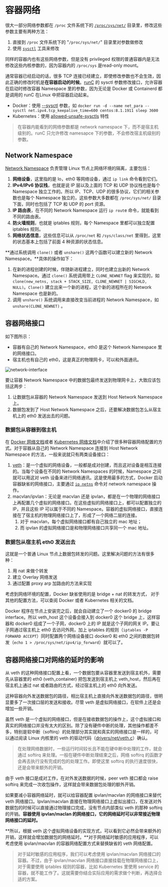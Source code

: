 # 容器网络

很大一部分网络参数都在 `/proc` 文件系统下的 [`/proc/sys/net/`](https://www.kernel.org/doc/Documentation/sysctl/net.txt) 目录里，修改这些参数主要有两种方法：

1. 直接到 `/proc` 文件系统下的 "`/proc/sys/net/`" 目录里对参数做修改
2. 使用 [`sysctl`](https://man7.org/linux/man-pages/man8/sysctl.8.html) 工具来修改

同样的容器内也有这些网络参数，但是没有 privileged 权限的普通容器内是无法修改这些内核参数的，因为容器内的 `/proc/sys` 是read-only mount。

通常容器已经启动的话，很多 TCP 连接已经建立，即使修改参数也不会生效，因此正确的修改时机是**在容器启动的时候**。[runC](https://github.com/opencontainers/runc) 的 sysctl 参数修改接口，允许容器在启动时修改容器 Namespace 里的参数，因为无论是 Docker 或 Containerd 都是调用的 runC 在Linux 中把容器启动起来。

- Docker：使用 [--sysctl](https://docs.docker.com/engine/reference/commandline/run/#configure-namespaced-kernel-parameters-sysctls-at-runtime) 参数，如 `docker run -d --name net_para --sysctl net.ipv4.tcp_keepalive_time=600 centos:8.1.1911 sleep 3600`
- Kubernetes：使用 [allowed-unsafe-sysctls](https://kubernetes.io/docs/tasks/administer-cluster/sysctl-cluster/) 特性

> 在容器内能看到的网络参数都是 network namespace 下，而不是宿主机级别的。runC 只允许修改 namesapce 下的参数，不会修改宿主机级别的参数。

## Network Namespace

[Network Namespace](https://man7.org/linux/man-pages/man7/network_namespaces.7.html) 负责管理 Linux 节点上网络环境的隔离，主要包括：

1. **网络设备**，这里指的是 lo，eth0 等网络设备，通过 `ip link` 命令看到它们。
2. **IPv4/IPv6 协议栈**，也就是说 IP 层以及上面的 TCP 和 UDP 协议栈也是每个 Namespace 独立工作的。所以 IP、TCP、UDP 的很多协议，它们的相关参数也是每个 Namespace 独立的，这些参数大多数都在 `/proc/sys/net/` 目录下面，同时也包括了 TCP 和 UDP 的 port 资源。
3. **IP 路由表**，在不同的 Network Namespace 运行 `ip rout`e 命令，就能看到不同的路由表。
4. **防火墙规则**，也就是 iptables 规则，每个 Namespace 里都可以独立配置 iptables 规则。
5. **网络状态信息**，这些信息可以从 `/proc/net` 和 `/sys/class/net` 里得到，这里的状态基本上包括了前面 4 种资源的状态信息。

**通过系统调用 `clone()` 或者 `unshare()` 这两个函数可以建立新的 Network Namespace。**具体的操作如下：

1. 在新的进程创建的时候，伴随新进程建立，同时也建立出新的 Network Namespace。通过 `clone()` 系统调用带上 `CLONE_NEWNET` flag 来实现的，如 `clone(new_netns, stack + STACK_SIZE, CLONE_NEWNET | SIGCHLD, NULL)`。`Clone()` 建立出来一个新的进程，这个新的进程所在的 Network Namespace 也是新的。
2. 调用 `unshare()` 系统调用来直接改变当前进程的 Network Namespace，如 `unshare(CLONE_NEWNET)` 。

## 容器网络接口

如下图所示：

- 容器有自己的 Network Namespace，eth0 是这个 Network Namespace 里的网络接口。
- 宿主机也有自己的 eth0，这是真正的物理网卡，可以和外面通讯。

![network-interface](/resources/newowrk-namespace-interface.webp)

要让容器 Network Namespace 中的数据包最终发送到物理网卡上，大致应该包括这两步：

1. 让数据包从容器的 Network Namespace 发送到 Host Network Namespace 上。
2. 数据包发到了 Host Network Namespace 之后，还要解决数据包怎么从宿主机上的 eth0 发送出去的问题。

### 数据包从容器到宿主机

在 [Docker 网络文档](https://docs.docker.com/network/)或者 [Kubernetes 网络文档](https://kubernetes.io/docs/concepts/cluster-administration/networking/)中介绍了很多种容器网络配置的方式。对于容器从自己的 Network Namespace 连接到 Host Network Namespace 的方法，一般来说就只有两类设备接口：

1. [veth](https://man7.org/linux/man-pages/man4/veth.4.html)：是一个虚拟的网络设备，一般都是成对创建，而且这对设备是相互连接的。当每个设备在不同的 Network Namespaces 的时候，Namespace 之间就可以用这对 veth 设备来进行网络通讯。这是使用最多的方式，Docker 启动容器缺省的网络接口，主要通过 [`ip netns`](https://man7.org/linux/man-pages/man8/ip-netns.8.html) 命令对 network namespace 操作。
2. macvlan/ipvlan：无论是 macvlan 还是 ipvlan，都是在一个物理的网络接口上再配置几个虚拟的网络接口。在这些虚拟的网络接口上，都可以配置独立的 IP，并且这些 IP 可以属于不同的 Namespace。容器的虚拟网络接口，直接连接在了宿主机的物理网络接口上了，形成了一个网络二层的连接。
   1. 对于 macvlan，每个虚拟网络接口都有自己独立的 mac 地址；
   2. 而 ipvlan 的虚拟网络接口是和物理网络接口共享同一个 mac 地址。

### 数据包从宿主机 eth0 发送出去

这就是一个普通 Linux 节点上数据包转发的问题。这里解决问题的方法有很多种：

1. 用 nat 来做个转发
2. 建立 Overlay 网络发送
3. 通过配置 proxy arp 加路由的方法来实现

考虑到网络环境的配置，Docker 缺省使用的是 bridge + nat 的转发方式， 对于其他的配置方法，可以查阅 Docker 或者 Kubernetes 相关的文档。

Docker 程序在节点上安装完之后，就会自动建立了一个 docker0 的 bridge interface。所以 veth_host 这个设备会接入到 docker0 这个 bridge 上，这样容器和 docker0 组成了一个子网，docker0 上的 IP 就是这个子网的网关 IP。要让子网通过宿主机上 eth0 去访问外网，加上 iptables 的规则（`iptables -P FORWARD ACCEPT`）同时配置两个网络设备接口 docker0 和 eth0 之间的数据包转发（`echo 1 > /proc/sys/net/ipv4/ip_forward`）就可以了。

## 容器网络接口对网络的延时的影响

从 veth 的这种网络接口配置上看，一个数据包要从容器里发送到宿主机外，需要先从容器里的 eth0 (veth_container) 把包发送到宿主机上 veth_host，然后再在宿主机上通过 nat 或者路由的方式，经过宿主机上的 eth0 向外发送。

这种容器向外发送数据包的路径，相比宿主机上直接向外发送数据包的路径，很明显要多了一次接口层的发送和接收。尽管 veth 是虚拟网络接口，在软件上还是会增加一些开销。

虽然 veth 是一个虚拟的网络接口，但是在接收数据包的操作上，这个虚拟接口和真实的网络接口并没有太大的区别。除了没有硬件中断的处理，其他操作都差不多，特别是软中断（softirq）的处理部分其实就和真实的网络接口是一样的，可以通过阅读 Linux 内核里的 veth 的驱动代码（[drivers/net/veth.c](drivers/net/veth.c)）确认。

> 在处理网络数据时，一些运行时间较长且不能在硬中断中处理的工作，就会通过 softirq 来处理。一般在硬件中断处理结束之后，网络 softirq 的函数才会再去执行没有完成的包的处理工作。即使这里 softirq 的执行速度很快，还是会带来额外的开销。

由于 veth 接口是成对工作，在对外发送数据的时候，peer veth 接口都会 raise softirq 来完成一次收包操作，这样就会带来数据包处理的额外开销。

如果要减小容器网络延时，就可以给容器配置 ipvlan/macvlan 的网络接口来替代 veth 网络接口。Ipvlan/macvlan 直接在物理网络接口上虚拟出接口，在发送对外数据包的时候可以直接通过物理接口完成，没有节点内部类似 veth 的那种 softirq 的开销。**容器使用 ipvlan/maclan 的网络接口，它的网络延时可以非常接近物理网络接口的延时。**

**所以，根据 veth 这个虚拟网络设备的实现方式，可以看到它必然会带来额外的开销，这样就会增加数据包的网络延时。**对于网络延时敏感的应用程序，可以考虑使用 ipvlan/macvlan 的容器网络配置方式来替换缺省的 veth 网络配置。

> 对于延时敏感的应用程序，我们可以考虑使用 ipvlan/macvlan 网络接口的容器。不过，由于 ipvlan/macvlan 网络接口直接挂载在物理网络接口上，对于需要使用 iptables 规则的容器，比如 Kubernetes 里使用 service 的容器，就不能工作了。这就需要你结合实际应用的需求做个判断，再选择合适的方案。
